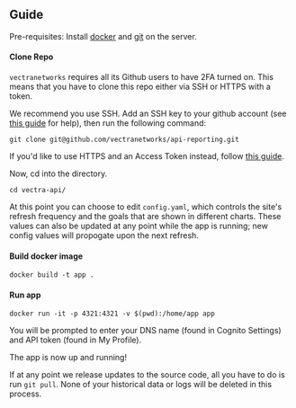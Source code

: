 ## Guide

Pre-requisites: Install [docker](https://docs.docker.com/get-docker/) and [git](https://git-scm.com/download/linux) on the server.

#### Clone Repo

`vectranetworks` requires all its Github users to have 2FA turned on. This means that you have to clone this repo either via SSH or HTTPS with a token.

We recommend you use SSH. Add an SSH key to your github account (see [this guide](https://docs.github.com/en/free-pro-team@latest/github/authenticating-to-github/adding-a-new-ssh-key-to-your-github-account) for help), then run the following command:

`
git clone git@github.com/vectranetworks/api-reporting.git
`

If you'd like to use HTTPS and an Access Token instead, follow [this guide](https://github.blog/2013-09-03-two-factor-authentication/#how-does-it-work-for-command-line-git).

Now, cd into the directory.

```
cd vectra-api/
```

At this point you can choose to edit `config.yaml`, which controls the site's refresh frequency and the goals that are shown in different charts. These values can also be updated at any point while the app is running; new config values will propogate upon the next refresh.

#### Build docker image
```
docker build -t app .
```

#### Run app
```
docker run -it -p 4321:4321 -v $(pwd):/home/app app
```

You will be prompted to enter your DNS name (found in Cognito Settings) and API token (found in My Profile).

The app is now up and running! 

If at any point we release updates to the source code, all you have to do is run `git pull`. None of your historical data or logs will be deleted in this process.